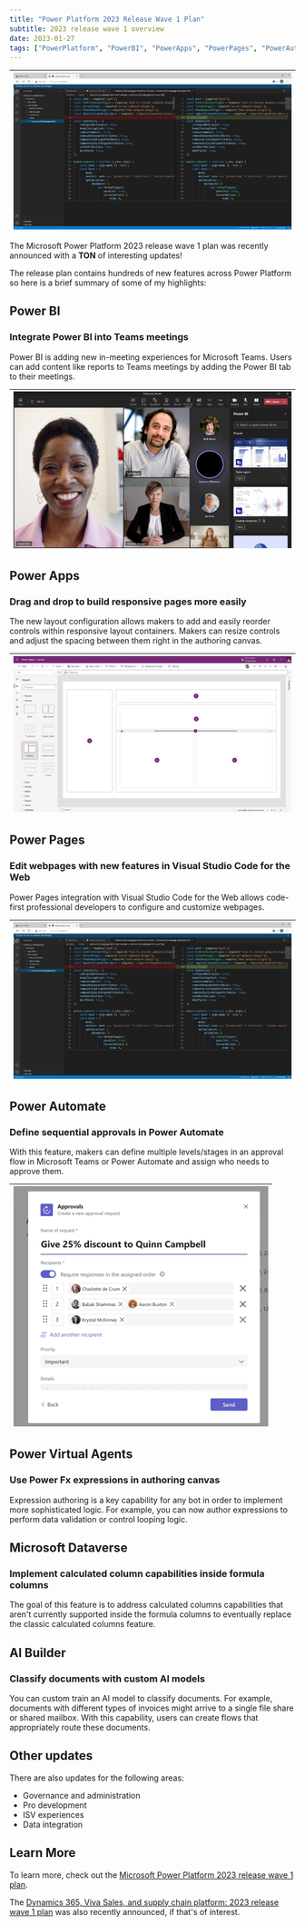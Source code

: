 ```yaml
---
title: "Power Platform 2023 Release Wave 1 Plan"
subtitle: 2023 release wave 1 overview
date: 2023-01-27
tags: ["PowerPlatform", "PowerBI", "PowerApps", "PowerPages", "PowerAutomate", "PowerVirtualAgents", "MicrosoftDataverse", "AI Builder"]
---
```


|![View conflicts and avoid accidental overwrites.](/img/2023-01-27-power-platform-2023-release-wave-1-plan/improved-code-editing-reliability-custom.png "View conflicts and avoid accidental overwrites.")|
|-|

The Microsoft Power Platform 2023 release wave 1 plan was recently announced with a **TON** of interesting updates!

The release plan contains hundreds of new features across Power Platform so here is a brief summary of some of my highlights:

## Power BI

### Integrate Power BI into Teams meetings

Power BI is adding new in-meeting experiences for Microsoft Teams. Users can add content like reports to Teams meetings by adding the Power BI tab to their meetings.

|![Power BI app in a Teams meeting with the new in-meeting side pane.](/img/2023-01-27-power-platform-2023-release-wave-1-plan/powerbi-meetings-side-pane-small.png "Power BI app in a Teams meeting with the new in-meeting side pane.")|
|-|

## Power Apps

### Drag and drop to build responsive pages more easily

The new layout configuration allows makers to add and easily reorder controls within responsive layout containers. Makers can resize controls and adjust the spacing between them right in the authoring canvas.

|![Screenshot of the Power Apps Canvas studio and responsive layouts with spacer tools.](/img/2023-01-27-power-platform-2023-release-wave-1-plan/responsivecanvas.png "Screenshot of the Power Apps Canvas studio and responsive layouts with spacer tools.")|
|-|

## Power Pages

### Edit webpages with new features in Visual Studio Code for the Web

Power Pages integration with Visual Studio Code for the Web allows code-first professional developers to configure and customize webpages.

|![View conflicts and avoid accidental overwrites.](/img/2023-01-27-power-platform-2023-release-wave-1-plan/improved-code-editing-reliability-custom.png "View conflicts and avoid accidental overwrites.")|
|-|

## Power Automate

### Define sequential approvals in Power Automate

With this feature, makers can define multiple levels/stages in an approval flow in Microsoft Teams or Power Automate and assign who needs to approve them.

|![Screenshot of the sequential approvals dialog.](/img/2023-01-27-power-platform-2023-release-wave-1-plan/sequential-approvals.png "Screenshot of the sequential approvals dialog.")|
|-|

## Power Virtual Agents

### Use Power Fx expressions in authoring canvas

Expression authoring is a key capability for any bot in order to implement more sophisticated logic. For example, you can now author expressions to perform data validation or control looping logic.

## Microsoft Dataverse

### Implement calculated column capabilities inside formula columns

The goal of this feature is to address calculated columns capabilities that aren't currently supported inside the formula columns to eventually replace the classic calculated columns feature.

## AI Builder

### Classify documents with custom AI models

You can custom train an AI model to classify documents. For example, documents with different types of invoices might arrive to a single file share or shared mailbox. With this capability, users can create flows that appropriately route these documents.

## Other updates

There are also updates for the following areas:

- Governance and administration
- Pro development
- ISV experiences
- Data integration

## Learn More

To learn more, check out the [Microsoft Power Platform 2023 release wave 1 plan](https://learn.microsoft.com/en-us/power-platform/release-plan/2023wave1).

The [Dynamics 365, Viva Sales, and supply chain platform: 2023 release wave 1 plan](https://learn.microsoft.com/en-us/dynamics365/release-plan/2023wave1) was also recently announced, if that's of interest.